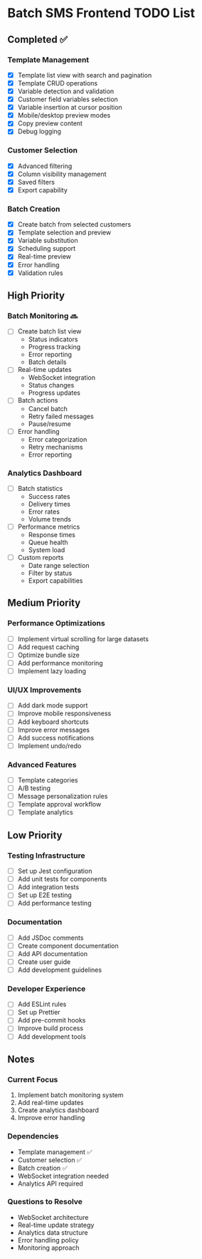 # Batch SMS Frontend TODO List

## Completed ✅

### Template Management
- [x] Template list view with search and pagination
- [x] Template CRUD operations
- [x] Variable detection and validation
- [x] Customer field variables selection
- [x] Variable insertion at cursor position
- [x] Mobile/desktop preview modes
- [x] Copy preview content
- [x] Debug logging

### Customer Selection
- [x] Advanced filtering
- [x] Column visibility management
- [x] Saved filters
- [x] Export capability

### Batch Creation
- [x] Create batch from selected customers
- [x] Template selection and preview
- [x] Variable substitution
- [x] Scheduling support
- [x] Real-time preview
- [x] Error handling
- [x] Validation rules

## High Priority

### Batch Monitoring 🔜
- [ ] Create batch list view
  * Status indicators
  * Progress tracking
  * Error reporting
  * Batch details
- [ ] Real-time updates
  * WebSocket integration
  * Status changes
  * Progress updates
- [ ] Batch actions
  * Cancel batch
  * Retry failed messages
  * Pause/resume
- [ ] Error handling
  * Error categorization
  * Retry mechanisms
  * Error reporting

### Analytics Dashboard
- [ ] Batch statistics
  * Success rates
  * Delivery times
  * Error rates
  * Volume trends
- [ ] Performance metrics
  * Response times
  * Queue health
  * System load
- [ ] Custom reports
  * Date range selection
  * Filter by status
  * Export capabilities

## Medium Priority

### Performance Optimizations
- [ ] Implement virtual scrolling for large datasets
- [ ] Add request caching
- [ ] Optimize bundle size
- [ ] Add performance monitoring
- [ ] Implement lazy loading

### UI/UX Improvements
- [ ] Add dark mode support
- [ ] Improve mobile responsiveness
- [ ] Add keyboard shortcuts
- [ ] Improve error messages
- [ ] Add success notifications
- [ ] Implement undo/redo

### Advanced Features
- [ ] Template categories
- [ ] A/B testing
- [ ] Message personalization rules
- [ ] Template approval workflow
- [ ] Template analytics

## Low Priority

### Testing Infrastructure
- [ ] Set up Jest configuration
- [ ] Add unit tests for components
- [ ] Add integration tests
- [ ] Set up E2E testing
- [ ] Add performance testing

### Documentation
- [ ] Add JSDoc comments
- [ ] Create component documentation
- [ ] Add API documentation
- [ ] Create user guide
- [ ] Add development guidelines

### Developer Experience
- [ ] Add ESLint rules
- [ ] Set up Prettier
- [ ] Add pre-commit hooks
- [ ] Improve build process
- [ ] Add development tools

## Notes

### Current Focus
1. Implement batch monitoring system
2. Add real-time updates
3. Create analytics dashboard
4. Improve error handling

### Dependencies
- Template management ✅
- Customer selection ✅
- Batch creation ✅
- WebSocket integration needed
- Analytics API required

### Questions to Resolve
- WebSocket architecture
- Real-time update strategy
- Analytics data structure
- Error handling policy
- Monitoring approach